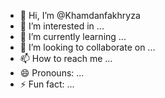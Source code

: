 - 👋 Hi, I’m @Khamdanfakhryza
- 👀 I’m interested in ...
- 🌱 I’m currently learning ...
- 💞️ I’m looking to collaborate on ...
- 📫 How to reach me ...
- 😄 Pronouns: ...
- ⚡ Fun fact: ...

<!---
Khamdanfakhryza/Khamdanfakhryza is a ✨ special ✨ repository because its `README.md` (this file) appears on your GitHub profile.
You can click the Preview link to take a look at your changes.
--->
